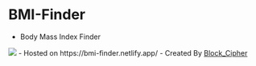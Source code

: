 # BMI-Finder
- Body Mass Index Finder 
<img src='https://user-images.githubusercontent.com/84004110/201474982-5c0d0dc5-5643-4a6d-a323-8c7ed2e12f1d.png'>
- Hosted on https://bmi-finder.netlify.app/
- Created By <a href='https://blockcipher.netlify.app/'>Block_Cipher</a>
